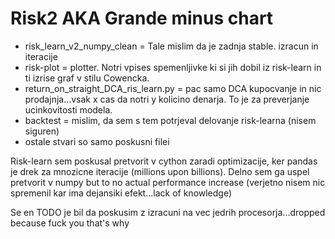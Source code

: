 # Risk2 AKA Grande minus chart

- risk_learn_v2_numpy_clean = Tale mislim da je zadnja stable. izracun in iteracije
- risk-plot = plotter. Notri vpises spemenljivke ki si jih dobil iz risk-learn in ti izrise graf v stilu Cowencka.
- return_on_straight_DCA_ris_learn.py = pac samo DCA kupocvanje in nic prodajnja...vsak x cas da notri y kolicino denarja. To je za preverjanje ucinkovitosti modela.
- backtest = mislim, da sem s tem potrjeval delovanje risk-learna (nisem siguren)
- ostale stvari so samo poskusni filei
 
Risk-learn sem poskusal pretvorit v cython zaradi optimizacije, ker pandas je drek za mnozicne iteracije (millions upon billions). Delno sem ga uspel pretvorit v numpy  but to no actual performance increase (verjetno nisem nic spremenil kar ima dejansiki efekt...lack of knowledge)

Se en TODO je bil da poskusim z izracuni na vec jedrih procesorja...dropped because fuck you that's why
